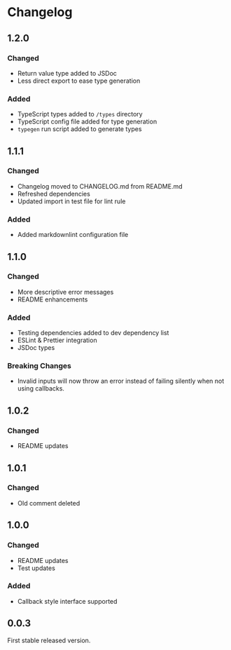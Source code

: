 # Changelog

## 1.2.0

### Changed

- Return value type added to JSDoc
- Less direct export to ease type generation

### Added

- TypeScript types added to `/types` directory
- TypeScript config file added for type generation
- `typegen` run script added to generate types

## 1.1.1

### Changed

- Changelog moved to CHANGELOG.md from README.md
- Refreshed dependencies
- Updated import in test file for lint rule

### Added

- Added markdownlint configuration file

## 1.1.0

### Changed

- More descriptive error messages
- README enhancements

### Added

- Testing dependencies added to dev dependency list
- ESLint & Prettier integration
- JSDoc types

### Breaking Changes

- Invalid inputs will now throw an error instead of failing silently when not using callbacks.

## 1.0.2

### Changed

- README updates

## 1.0.1

### Changed

- Old comment deleted

## 1.0.0

### Changed

- README updates
- Test updates

### Added

- Callback style interface supported

## 0.0.3

First stable released version.
